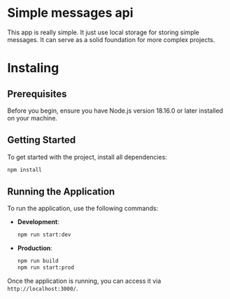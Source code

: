 # Simple messages api

This app is really simple. It just use local storage for storing simple messages. It can serve as a solid foundation for more complex projects.

# Instaling

## Prerequisites

Before you begin, ensure you have Node.js version 18.16.0 or later installed on your machine.

## Getting Started

To get started with the project, install all dependencies:

   ```bash
   npm install
   ```

## Running the Application

To run the application, use the following commands:

- **Development**:

  ```bash
  npm run start:dev
  ```

- **Production**:

  ```bash
  npm run build
  npm run start:prod
  ```

Once the application is running, you can access it via `http://localhost:3000/`.
